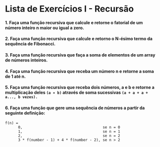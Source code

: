 # Lista de Exercícios I - Recursão

####  1. Faça uma função recursiva que calcule e retorne o fatorial de um número inteiro n maior ou igual a zero.

####  2. Faça uma função recursiva que calcule e retorno o N-ésimo termo da sequência de Fibonacci.

####  3. Faça uma função recursiva que faça a soma de elementos de um array de números inteiros.

####  4. Faça uma função recursiva que receba um número n e retorne a soma de 1 até n.

####  5. Faça uma função recursiva que receba dois números, a e b e retorne a multiplicação deles ``(a ∗ b)`` através de soma sucessivas ``(a + a + a + a..., b vezes).``

####  6. Faça uma função que gere uma sequência de números a partir da seguinte definição:
```
f(n) = 
      0,                                     se n = 0
      1,                                     se n = 1
      2,                                     se n = 2
      3 * f(number - 1) + 4 * f(number - 2), se n > 2
```
